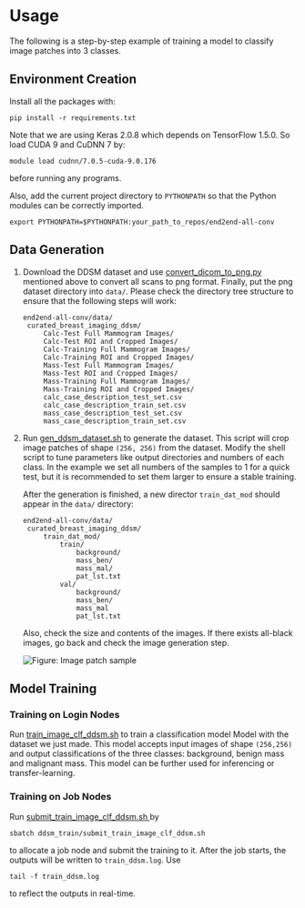 # Usage

The following is a step-by-step example of training a model to classify image patches into 3 classes.



## Environment Creation

Install all the packages with:

```shell
pip install -r requirements.txt
```



Note that we are using Keras 2.0.8 which depends on TensorFlow 1.5.0. So load CUDA 9 and CuDNN 7 by:

```shell
module load cudnn/7.0.5-cuda-9.0.176
```

before running any programs.



Also, add the current project directory to `PYTHONPATH` so that the Python modules can be correctly imported.

```shell
export PYTHONPATH=$PYTHONPATH:your_path_to_repos/end2end-all-conv
```



## Data Generation

1. Download the DDSM dataset and use [convert_dicom_to_png.py](ddsm_train\convert_dicom_to_png.py) mentioned above to convert all scans to png format. Finally, put the png dataset directory into `data/`. Please check the directory tree structure to ensure that the following steps will work:

   ```
   end2end-all-conv/data/
   	curated_breast_imaging_ddsm/
   		Calc-Test Full Mammogram Images/
   		Calc-Test ROI and Cropped Images/
   		Calc-Training Full Mammogram Images/
   		Calc-Training ROI and Cropped Images/
   		Mass-Test Full Mammogram Images/
   		Mass-Test ROI and Cropped Images/
   		Mass-Training Full Mammogram Images/
   		Mass-Training ROI and Cropped Images/
   		calc_case_description_test_set.csv
   		calc_case_description_train_set.csv
   		mass_case_description_test_set.csv
   		mass_case_description_train_set.csv
   ```



2. Run [gen_ddsm_dataset.sh](ddsm_train\gen_ddsm_dataset.sh) to generate the dataset. This script will crop image patches of shape `(256, 256)` from the dataset. Modify the shell script to tune parameters like output directories and numbers of each class. In the example we set all numbers of the samples to 1 for a quick test, but it is recommended to set them larger to ensure a stable training.

   After the generation is finished, a new director `train_dat_mod` should appear in the `data/` directory:

   ```
   end2end-all-conv/data/
   	curated_breast_imaging_ddsm/
   		train_dat_mod/
   			train/
   				background/
   				mass_ben/
   				mass_mal/
   				pat_lst.txt
   			val/
   				background/
   				mass_ben/
   				mass_mal
   				pat_lst.txt
   ```

   Also, check the size and contents of the images. If there exists all-black images, go back and check the image generation step.

   ![Figure: Image patch sample](D:/Sources/Samples/end2end-all-conv/img/patch_sample.png)

   
   
   

## Model Training

### Training on Login Nodes

Run [train_image_clf_ddsm.sh](ddsm_train\train_image_clf_ddsm.sh)  to train a classification model Model with the dataset we just made. This model accepts input images of shape `(256,256)` and output classifications of the three classes: background, benign mass and malignant mass. This model can be further used for inferencing or transfer-learning.



### Training on Job Nodes

Run [submit_train_image_clf_ddsm.sh ](ddsm_train/submit_train_image_clf_ddsm.sh ) by

```shell
sbatch ddsm_train/submit_train_image_clf_ddsm.sh
```

to allocate a job node and submit the training to it. After the job starts, the outputs will be written to `train_ddsm.log`. Use

```shell
tail -f train_ddsm.log
```

to reflect the outputs in real-time.
